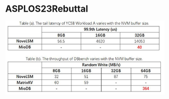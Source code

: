 # ASPLOS23Rebuttal
![Figure1](https://github.com/cswhb/ASPLOS23Rebuttal/blob/master/DBbench-YCSB.png?raw=true)
